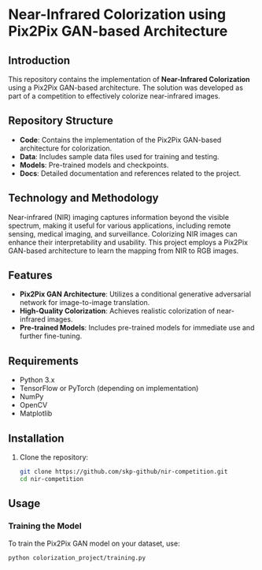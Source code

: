 # Near-Infrared Colorization using Pix2Pix GAN-based Architecture

## Introduction

This repository contains the implementation of **Near-Infrared Colorization** using a Pix2Pix GAN-based architecture. The solution was developed as part of a competition to effectively colorize near-infrared images.

## Repository Structure

- **Code**: Contains the implementation of the Pix2Pix GAN-based architecture for colorization.
- **Data**: Includes sample data files used for training and testing.
- **Models**: Pre-trained models and checkpoints.
- **Docs**: Detailed documentation and references related to the project.

## Technology and Methodology

Near-infrared (NIR) imaging captures information beyond the visible spectrum, making it useful for various applications, including remote sensing, medical imaging, and surveillance. Colorizing NIR images can enhance their interpretability and usability. This project employs a Pix2Pix GAN-based architecture to learn the mapping from NIR to RGB images.

## Features

- **Pix2Pix GAN Architecture**: Utilizes a conditional generative adversarial network for image-to-image translation.
- **High-Quality Colorization**: Achieves realistic colorization of near-infrared images.
- **Pre-trained Models**: Includes pre-trained models for immediate use and further fine-tuning.

## Requirements

- Python 3.x
- TensorFlow or PyTorch (depending on implementation)
- NumPy
- OpenCV
- Matplotlib

## Installation

1. Clone the repository:
    ```bash
    git clone https://github.com/skp-github/nir-competition.git
    cd nir-competition
    ```

## Usage

### Training the Model

To train the Pix2Pix GAN model on your dataset, use:
```bash
python colorization_project/training.py 
